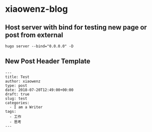 # xiaowenz-blog

## Host server with bind for testing new page or post from external

```
hugo server --bind="0.0.0.0" -D
```

## New Post Header Template

```
---
title: Test
author: xiaowenz
type: post
date: 2018-07-20T12:49:00+00:00
draft: true
slug: test
categories:
  - I am a Writer
tags:
  - 工作
  - 思考
---
```



